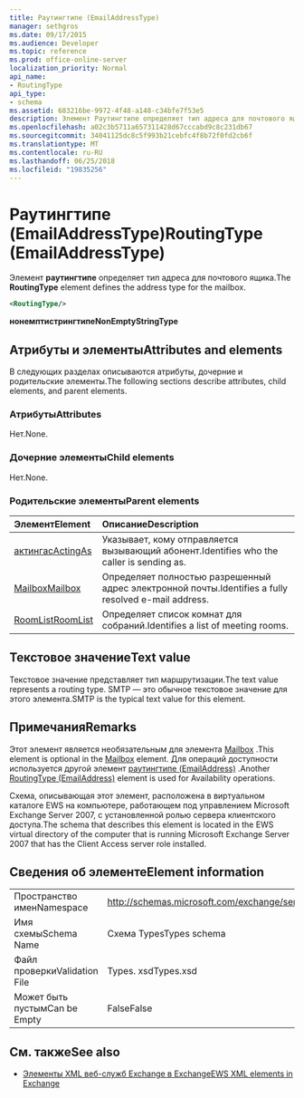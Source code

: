 ```yaml
---
title: Раутингтипе (EmailAddressType)
manager: sethgros
ms.date: 09/17/2015
ms.audience: Developer
ms.topic: reference
ms.prod: office-online-server
localization_priority: Normal
api_name:
- RoutingType
api_type:
- schema
ms.assetid: 683216be-9972-4f48-a148-c34bfe7f53e5
description: Элемент Раутингтипе определяет тип адреса для почтового ящика.
ms.openlocfilehash: a02c3b5711a657311428d67cccabd9c8c231db67
ms.sourcegitcommit: 34041125dc8c5f993b21cebfc4f8b72f0fd2cb6f
ms.translationtype: MT
ms.contentlocale: ru-RU
ms.lasthandoff: 06/25/2018
ms.locfileid: "19835256"
---
```

# <a name="routingtype-emailaddresstype"></a><span data-ttu-id="b5b8e-103">Раутингтипе (EmailAddressType)</span><span class="sxs-lookup"><span data-stu-id="b5b8e-103">RoutingType (EmailAddressType)</span></span>

<span data-ttu-id="b5b8e-104">Элемент **раутингтипе** определяет тип адреса для почтового ящика.</span><span class="sxs-lookup"><span data-stu-id="b5b8e-104">The **RoutingType** element defines the address type for the mailbox.</span></span> 
  
```XML
<RoutingType/>
```

 <span data-ttu-id="b5b8e-105">**нонемптистрингтипе**</span><span class="sxs-lookup"><span data-stu-id="b5b8e-105">**NonEmptyStringType**</span></span>
## <a name="attributes-and-elements"></a><span data-ttu-id="b5b8e-106">Атрибуты и элементы</span><span class="sxs-lookup"><span data-stu-id="b5b8e-106">Attributes and elements</span></span>

<span data-ttu-id="b5b8e-107">В следующих разделах описываются атрибуты, дочерние и родительские элементы.</span><span class="sxs-lookup"><span data-stu-id="b5b8e-107">The following sections describe attributes, child elements, and parent elements.</span></span>
  
### <a name="attributes"></a><span data-ttu-id="b5b8e-108">Атрибуты</span><span class="sxs-lookup"><span data-stu-id="b5b8e-108">Attributes</span></span>

<span data-ttu-id="b5b8e-109">Нет.</span><span class="sxs-lookup"><span data-stu-id="b5b8e-109">None.</span></span>
  
### <a name="child-elements"></a><span data-ttu-id="b5b8e-110">Дочерние элементы</span><span class="sxs-lookup"><span data-stu-id="b5b8e-110">Child elements</span></span>

<span data-ttu-id="b5b8e-111">Нет.</span><span class="sxs-lookup"><span data-stu-id="b5b8e-111">None.</span></span>
  
### <a name="parent-elements"></a><span data-ttu-id="b5b8e-112">Родительские элементы</span><span class="sxs-lookup"><span data-stu-id="b5b8e-112">Parent elements</span></span>

|<span data-ttu-id="b5b8e-113">**Элемент**</span><span class="sxs-lookup"><span data-stu-id="b5b8e-113">**Element**</span></span>|<span data-ttu-id="b5b8e-114">**Описание**</span><span class="sxs-lookup"><span data-stu-id="b5b8e-114">**Description**</span></span>|
|:-----|:-----|
|[<span data-ttu-id="b5b8e-115">актингас</span><span class="sxs-lookup"><span data-stu-id="b5b8e-115">ActingAs</span></span>](actingas.md) <br/> |<span data-ttu-id="b5b8e-116">Указывает, кому отправляется вызывающий абонент.</span><span class="sxs-lookup"><span data-stu-id="b5b8e-116">Identifies who the caller is sending as.</span></span>  <br/> |
|[<span data-ttu-id="b5b8e-117">Mailbox</span><span class="sxs-lookup"><span data-stu-id="b5b8e-117">Mailbox</span></span>](mailbox.md) <br/> |<span data-ttu-id="b5b8e-118">Определяет полностью разрешенный адрес электронной почты.</span><span class="sxs-lookup"><span data-stu-id="b5b8e-118">Identifies a fully resolved e-mail address.</span></span>  <br/> |
|[<span data-ttu-id="b5b8e-119">RoomList</span><span class="sxs-lookup"><span data-stu-id="b5b8e-119">RoomList</span></span>](roomlist.md) <br/> |<span data-ttu-id="b5b8e-120">Определяет список комнат для собраний.</span><span class="sxs-lookup"><span data-stu-id="b5b8e-120">Identifies a list of meeting rooms.</span></span>  <br/> |
   
## <a name="text-value"></a><span data-ttu-id="b5b8e-121">Текстовое значение</span><span class="sxs-lookup"><span data-stu-id="b5b8e-121">Text value</span></span>

<span data-ttu-id="b5b8e-122">Текстовое значение представляет тип маршрутизации.</span><span class="sxs-lookup"><span data-stu-id="b5b8e-122">The text value represents a routing type.</span></span> <span data-ttu-id="b5b8e-123">SMTP — это обычное текстовое значение для этого элемента.</span><span class="sxs-lookup"><span data-stu-id="b5b8e-123">SMTP is the typical text value for this element.</span></span>
  
## <a name="remarks"></a><span data-ttu-id="b5b8e-124">Примечания</span><span class="sxs-lookup"><span data-stu-id="b5b8e-124">Remarks</span></span>

<span data-ttu-id="b5b8e-125">Этот элемент является необязательным для элемента [Mailbox](mailbox.md) .</span><span class="sxs-lookup"><span data-stu-id="b5b8e-125">This element is optional in the [Mailbox](mailbox.md) element.</span></span> <span data-ttu-id="b5b8e-126">Для операций доступности используется другой элемент [раутингтипе (EmailAddress)](routingtype-emailaddress.md) .</span><span class="sxs-lookup"><span data-stu-id="b5b8e-126">Another [RoutingType (EmailAddress)](routingtype-emailaddress.md) element is used for Availability operations.</span></span> 
  
<span data-ttu-id="b5b8e-127">Схема, описывающая этот элемент, расположена в виртуальном каталоге EWS на компьютере, работающем под управлением Microsoft Exchange Server 2007, с установленной ролью сервера клиентского доступа.</span><span class="sxs-lookup"><span data-stu-id="b5b8e-127">The schema that describes this element is located in the EWS virtual directory of the computer that is running Microsoft Exchange Server 2007 that has the Client Access server role installed.</span></span>
  
## <a name="element-information"></a><span data-ttu-id="b5b8e-128">Сведения об элементе</span><span class="sxs-lookup"><span data-stu-id="b5b8e-128">Element information</span></span>

|||
|:-----|:-----|
|<span data-ttu-id="b5b8e-129">Пространство имен</span><span class="sxs-lookup"><span data-stu-id="b5b8e-129">Namespace</span></span>  <br/> |http://schemas.microsoft.com/exchange/services/2006/types  <br/> |
|<span data-ttu-id="b5b8e-130">Имя схемы</span><span class="sxs-lookup"><span data-stu-id="b5b8e-130">Schema Name</span></span>  <br/> |<span data-ttu-id="b5b8e-131">Схема Types</span><span class="sxs-lookup"><span data-stu-id="b5b8e-131">Types schema</span></span>  <br/> |
|<span data-ttu-id="b5b8e-132">Файл проверки</span><span class="sxs-lookup"><span data-stu-id="b5b8e-132">Validation File</span></span>  <br/> |<span data-ttu-id="b5b8e-133">Types. xsd</span><span class="sxs-lookup"><span data-stu-id="b5b8e-133">Types.xsd</span></span>  <br/> |
|<span data-ttu-id="b5b8e-134">Может быть пустым</span><span class="sxs-lookup"><span data-stu-id="b5b8e-134">Can be Empty</span></span>  <br/> |<span data-ttu-id="b5b8e-135">False</span><span class="sxs-lookup"><span data-stu-id="b5b8e-135">False</span></span>  <br/> |
   
## <a name="see-also"></a><span data-ttu-id="b5b8e-136">См. также</span><span class="sxs-lookup"><span data-stu-id="b5b8e-136">See also</span></span>



- [<span data-ttu-id="b5b8e-137">Элементы XML веб-служб Exchange в Exchange</span><span class="sxs-lookup"><span data-stu-id="b5b8e-137">EWS XML elements in Exchange</span></span>](ews-xml-elements-in-exchange.md)

